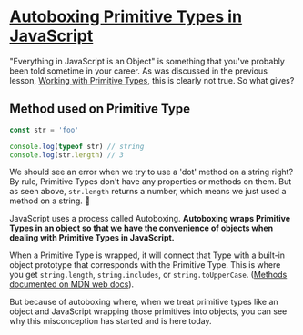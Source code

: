 # [Autoboxing Primitive Types in JavaScript](https://egghead.io/lessons/javascript-autoboxing-primitive-types-in-javascript)

"Everything in JavaScript is an Object" is something that you've probably been told sometime in your career. As was discussed in the previous lesson, [Working with Primitive Types](https://egghead.io/lessons/javascript-working-with-primitive-types), this is clearly not true. So what gives?

## Method used on Primitive Type
```js
const str = 'foo'

console.log(typeof str) // string
console.log(str.length) // 3
```

We should see an error when we try to use a 'dot' method on a string right? By rule, Primitive Types don't have any properties or methods on them. But as seen above, `str.length` returns a number, which means we just used a method on a string. 🧐

JavaScript uses a process called Autoboxing. **Autoboxing wraps Primitive Types in an object so that we have the convenience of objects when dealing with Primitive Types in JavaScript.** 

When a Primitive Type is wrapped, it will connect that Type with a built-in object prototype that corresponds with the Primitive Type. This is where you get `string.length`, `string.includes`, or `string.toUpperCase`. ([Methods documented on MDN web docs](https://developer.mozilla.org/en-US/docs/Web/JavaScript/Reference/Global_Objects/String/prototype)).

But because of autoboxing where, when we treat primitive types like an object and JavaScript wrapping those primitives into objects, you can see why this misconception has started and is here today.
